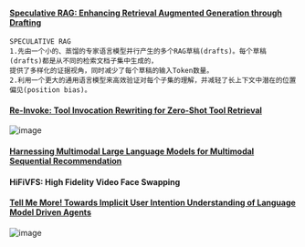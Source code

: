 #### [Speculative RAG: Enhancing Retrieval Augmented Generation through Drafting](https://arxiv.org/pdf/2407.08223)
````
SPECULATIVE RAG
1.先由一个小的、蒸馏的专家语言模型并行产生的多个RAG草稿(drafts)。每个草稿(drafts)都是从不同的检索文档子集中生成的，
提供了多样化的证据视角，同时减少了每个草稿的输入Token数量。
2.利用一个更大的通用语言模型来高效验证对每个子集的理解，并减轻了长上下文中潜在的位置偏见(position bias)。
````

#### [Re-Invoke: Tool Invocation Rewriting for Zero-Shot Tool Retrieval](https://aclanthology.org/2024.findings-emnlp.270.pdf)
![image](https://github.com/user-attachments/assets/f83a05ae-2fa6-4e48-9a4d-2ad9ee448166)

#### [Harnessing Multimodal Large Language Models for Multimodal Sequential Recommendation](https://arxiv.org/pdf/2408.09698v2)

#### HiFiVFS: High Fidelity Video Face Swapping

#### [Tell Me More! Towards Implicit User Intention Understanding of Language Model Driven Agents](https://arxiv.org/pdf/2402.09205)
![image](https://github.com/user-attachments/assets/42335981-f0c8-4435-9686-4c1815e364ab)

